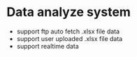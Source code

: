 # Data analyze system

- support ftp auto fetch .xlsx file data
- support user uploaded .xlsx file data
- support realtime data